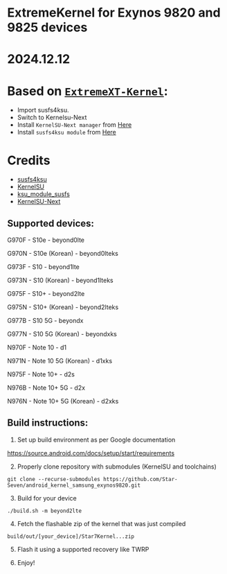 # ExtremeKernel for Exynos 9820 and 9825 devices

# 2024.12.12
# Based on [`ExtremeXT-Kernel`](https://github.com/ExtremeXT/android_kernel_samsung_exynos9820):

- Import susfs4ksu.
- Switch to Kernelsu-Next
- Install `KernelSU-Next manager` from [Here](https://github.com/rifsxd/KernelSU-Next/releases)
- Install `susfs4ksu module` from [Here](https://github.com/sidex15/susfs4ksu-module/releases)


# Credits
- [susfs4ksu](https://gitlab.com/simonpunk/susfs4ksu)
- [KernelSU](https://github.com/rsuntk/KernelSU/releases)
- [ksu_module_susfs](https://github.com/sidex15/ksu_module_susfs)
- [KernelSU-Next](https://github.com/rifsxd/KernelSU-Next)


## Supported devices:

G970F - S10e - beyond0lte

G970N - S10e (Korean) - beyond0lteks

G973F - S10 - beyond1lte

G973N - S10 (Korean) - beyond1lteks

G975F - S10+ - beyond2lte

G975N - S10+ (Korean) - beyond2lteks

G977B - S10 5G - beyondx

G977N - S10 5G (Korean) - beyondxks

N970F - Note 10 - d1

N971N - Note 10 5G (Korean) - d1xks

N975F - Note 10+ - d2s

N976B - Note 10+ 5G - d2x

N976N - Note 10+ 5G (Korean) - d2xks

## Build instructions:

1. Set up build environment as per Google documentation

https://source.android.com/docs/setup/start/requirements

2. Properly clone repository with submodules (KernelSU and toolchains)

```git clone --recurse-submodules https://github.com/Star-Seven/android_kernel_samsung_exynos9820.git```

3. Build for your device

```./build.sh -m beyond2lte```

4. Fetch the flashable zip of the kernel that was just compiled

```build/out/[your_device]/Star7Kernel...zip```

5. Flash it using a supported recovery like TWRP

6. Enjoy!
